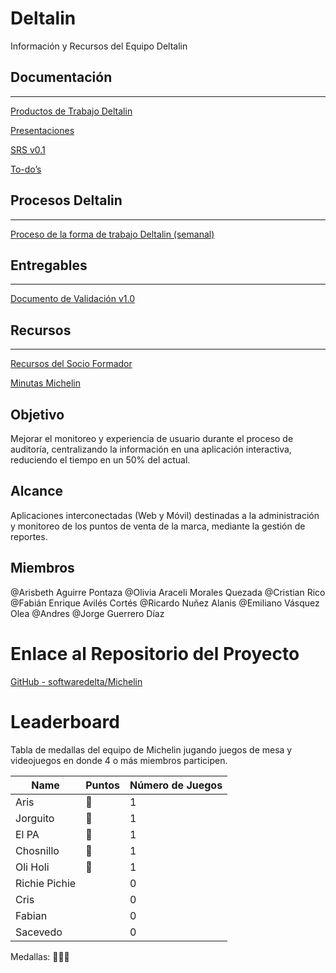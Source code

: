 # Deltalin

Información y Recursos del Equipo Deltalin

## Documentación

---

[Productos de Trabajo Deltalin](Deltalin%207a51664e3c0442da8e7c5dcbfc4524f2/Productos%20de%20Trabajo%20Deltalin%2097cd5526070c4c4aaa931c06e02b08d9.md)

[Presentaciones](Deltalin%207a51664e3c0442da8e7c5dcbfc4524f2/Presentaciones%2027ab9fd9e86443bcae979a35b7a6b30f.md)

[SRS v0.1](Deltalin%207a51664e3c0442da8e7c5dcbfc4524f2/SRS%20v0%201%20a5426d1aebeb4f2694a7c9c1e571a7e9.md)

[To-do’s](Deltalin%207a51664e3c0442da8e7c5dcbfc4524f2/To-do%E2%80%99s%20ef30d6e9c7764c6dab046405d8d1f99a.md)

## Procesos Deltalin

---

[Proceso de la forma de trabajo Deltalin (semanal)](Deltalin%207a51664e3c0442da8e7c5dcbfc4524f2/Proceso%20de%20la%20forma%20de%20trabajo%20Deltalin%20(semanal)%20d5af2f208f3746e6b86360cb063a1bb9.md)

## Entregables

---

[Documento de Validación v1.0](Deltalin%207a51664e3c0442da8e7c5dcbfc4524f2/Documento%20de%20Validacio%CC%81n%20v1%200%20889f79633d4348479810d9862e56ce7c.md)

## Recursos

---

[Recursos del Socio Formador](Deltalin%207a51664e3c0442da8e7c5dcbfc4524f2/Recursos%20del%20Socio%20Formador%20a2f557e20a8a44afb6bffc699a2f2b3f.md)

[Minutas Michelin ](Minutas%20e965603921e44ffda4d53ea85fd9db3a/Minutas%20Michelin%2084758bfddb7f495a82cad69be253c9c5.md)

## Objetivo

Mejorar el monitoreo y experiencia de usuario durante el proceso de auditoría, centralizando la información en una aplicación interactiva, reduciendo el tiempo en un 50% del actual.

## Alcance

Aplicaciones interconectadas (Web y Móvil) destinadas a la administración y monitoreo de los puntos de venta de la marca, mediante la gestión de reportes.

## Miembros

@Arisbeth Aguirre Pontaza
@Olivia Araceli Morales Quezada 
@Cristian Rico 
@Fabián Enrique Avilés Cortés
@Ricardo Nuñez Alanis 
@Emiliano Vásquez Olea 
@Andres 
@Jorge Guerrero Díaz 

# Enlace al Repositorio del Proyecto

[GitHub - softwaredelta/Michelin](https://github.com/softwaredelta/Michelin)

# Leaderboard

Tabla de medallas del equipo de Michelin jugando juegos de mesa y videojuegos en donde 4 o más miembros participen. 

|                                     Name |                                  Puntos | Número de Juegos |
| --- | --- | --- |
| Aris | 🥇 | 1 |
| Jorguito | 🥈 | 1 |
| El PA | 🥈 | 1 |
| Chosnillo | 🥈 | 1 |
| Oli Holi | 🥉 | 1 |
| Richie Pichie |  | 0 |
| Cris |  | 0 |
| Fabian |  | 0 |
| Sacevedo |  | 0 |

Medallas: 🥇🥈🥉